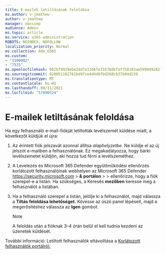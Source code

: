 ```yaml
---
title: E-mailek letiltásának feloldása
ms.author: v-jmathew
author: v-jmathew
manager: dansimp
audience: Admin
ms.topic: article
ms.service: o365-administration
ROBOTS: NOINDEX, NOFOLLOW
localization_priority: Normal
ms.collection: Adm_O365
ms.custom:
- "3100002"
- "7525"
ms.openlocfilehash: 662bf9929ebe2dd7a13d6fe355760bfaff58103ae599949282f86da4b7e2a8e7
ms.sourcegitcommit: 920051182781bd97ce4d4d6fbd268cb37b84d239
ms.translationtype: MT
ms.contentlocale: hu-HU
ms.lasthandoff: 08/11/2021
ms.locfileid: "57890524"
---
```

# <a name="unblock-email"></a>E-mailek letiltásának feloldása

Ha egy felhasználó e-mail-fiókját letiltották levélszemét küldése miatt, a következőt küldjük el újra:

1. Az érintett fiók jelszavát azonnal állítsa *alaphelyzetbe.* Ne küldje el az új jelszót e-mailben a felhasználónak. Ez megakadályozza, hogy bárki levélszemetet küldjön, aki hozzá tud férni a levélszeméthez.
2. A Levelezés és Microsoft 365 Defender együttműködési ellenőrzés korlátozott felhasználóinak webhelyen az Microsoft 365 Defender <https://security.microsoft.com> \> **& portálon** \>  \>  ellenőrizze, hogy a fiók szerepel-e a listán. Ha szükséges, a Keresés **mezőben** keresse meg a felhasználót a listában.
3. Ha a felhasználó szerepel a listán, jelölje ki a felhasználót, majd válassza a **Tiltás feloldása lehetőséget.** Kövesse az úszó panel lépéseit, majd a megerősítéshez válassza az **Igen** gombot.

   > [!NOTE]
   > A feloldás után a fióknak 3–4 órán belül el kell tudnia kezdeni az üzenetek küldését.

További információ: Letiltott felhasználók eltávolítása a [Korlátozott felhasználók portálról.](https://docs.microsoft.com/microsoft-365/security/office-365-security/removing-user-from-restricted-users-portal-after-spam)
